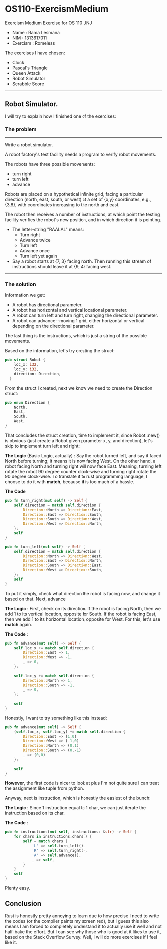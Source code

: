 # OS110-ExercismMedium
Exercism Medium Exercise for OS 110 UNJ

- Name		: Rama Lesmana
- NIM 		: 1313617011
- Exercism	: Romeless

The exercises I have chosen:
- Clock
- Pascal's Triangle
- Queen Attack
- Robot Simulator
- Scrabble Score
  
---------
  
## Robot Simulator.
  
I will try to explain how I finished one of the exercises:
  
### The problem
---------
Write a robot simulator.

A robot factory's test facility needs a program to verify robot movements.

The robots have three possible movements:

- turn right
- turn left
- advance

Robots are placed on a hypothetical infinite grid, facing a particular
direction (north, east, south, or west) at a set of {x,y} coordinates,
e.g., {3,8}, with coordinates increasing to the north and east.

The robot then receives a number of instructions, at which point the
testing facility verifies the robot's new position, and in which
direction it is pointing.

- The letter-string "RAALAL" means:
  - Turn right
  - Advance twice
  - Turn left
  - Advance once
  - Turn left yet again
- Say a robot starts at {7, 3} facing north. Then running this stream
    of instructions should leave it at {9, 4} facing west.

--------
  
### The solution
Information we get:
- A robot has directional parameter.
- A robot has horizontal and vertical locational parameter.
- A robot can turn left and turn right, changing the directional parameter.
- A robot can advance--moving 1 grid, either horizontal or vertical depending on the directional parameter.
  
The last thing is the instructions, which is just a string of the possible movements. 
 
Based on the information, let's try creating the struct:  
```rust
pub struct Robot {
    loc_x: i32,
    loc_y: i32,
    direction: Direction,
  }
```
    
From the struct I created, next we know we need to create the Direction struct:
  
```rust
pub enum Direction {
	North,
    East,
    South,
    West,
}
```
     
That concludes the struct creation, time to implement it, since Robot::new() is obvious (just create a Robot given parameter x, y, and direction), let's skip to implement turn left and right:
  
**The Logic** (Basic Logic, actually) : Say the robot turned left, and say it faced North before turning; it means it is now facing West. On the other hand, a robot facing North and turning right will now face East. Meaning, turning left rotate the robot 90 degree counter clock-wise and turning right rotate the 90 degree clock-wise. To translate it to rust programming language, I choose to do it with **match**, because **if** is too much of a hassle.
  
**The Code**
```rust
pub fn turn_right(mut self) -> Self {
	self.direction = match self.direction {
		Direction::North => Direction::East,
        Direction::East => Direction::South,
        Direction::South => Direction::West,
        Direction::West => Direction::North,
    };
    self
}

pub fn turn_left(mut self) -> Self {
	self.direction = match self.direction {
        Direction::North => Direction::West,
        Direction::East => Direction::North,
        Direction::South => Direction::East,
        Direction::West => Direction::South,
    };
    self
}
```     
     
To put it simply, check what direction the robot is facing now, and change it based on that. Next, advance
 
**The Logic** : First, check on its direction. If the robot is facing North, then we add 1 to its vertical location, opposite for South. If the robot is facing East, then we add 1 to its horizontal location, opposite for West. For this, let's use **match** again.
 
**The Code** :
```rust
pub fn advance(mut self) -> Self {
    self.loc_x += match self.direction {
		Direction::East => 1,
		Direction::West => -1,
		_ => 0,
	};
		
	self.loc_y += match self.direction {
		Direction::North => 1,
		Direction::South => -1,
		_ => 0,
	};
		
	self
}
```

Honestly, I want to try something like this instead:
```rust
pub fn advance(mut self) -> Self {
    (self.loc_x, self.loc_y) += match self.direction {
		Direction::East => (1,0)
		Direction::West => (-1,0)
		Direction::North => (0,1)
		Direction::South => (0,-1)
		_ => (0,0)
	};
		
	self
}
```

**However**, the first code is nicer to look at plus I'm not quite sure I can treat the assignment like tuple from python.

Anyway, next is instruction, which is honestly the easiest of the bunch:

**The Logic** : Since 1 instruction equal to 1 char, we can just iterate the instruction based on its char.

**The Code** : 
```rust
pub fn instructions(mut self, instructions: &str) -> Self {
    for chars in instructions.chars() {
		self = match chars {
			'L' => self.turn_left(),
			'R' => self.turn_right(),
			'A' => self.advance(),
			_ => self,
		}
	}
	self
}
```

Plenty easy.

## Conclusion

Rust is honestly pretty annoying to learn due to how precise I need to write the codes (or the compiler paints my screen red), but I guess this also means I am forced to completely understand it to actually use it well and not half-bake the effort.
But I can see why those who is good at it likes to use it, based on the Stack Overflow Survey.
Well, I will do more exercises if I feel like it.
